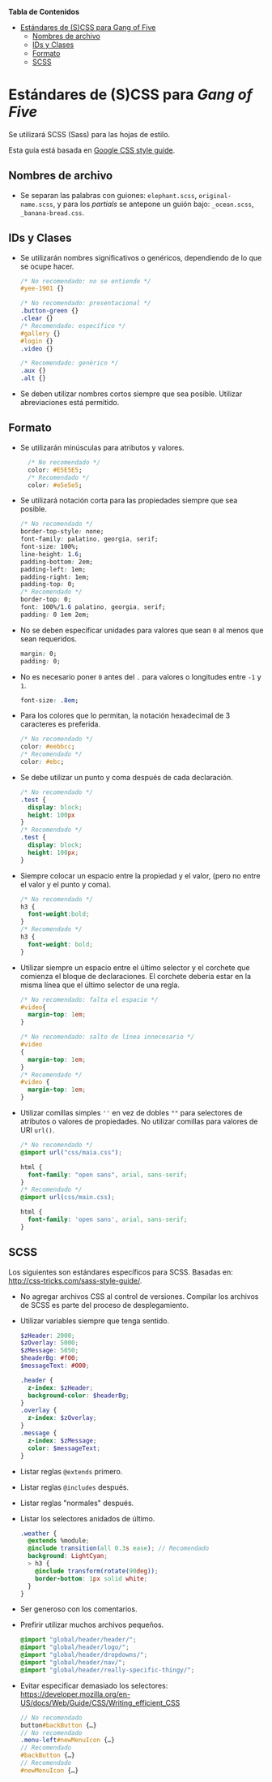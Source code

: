 **Tabla de Contenidos**

- [Estándares de (S)CSS para Gang of Five](#est%C3%A1ndares-de-scss-para-gang-of-five)
	- [Nombres de archivo](#nombres-de-archivo)
	- [IDs y Clases](#ids-y-clases)
	- [Formato](#formato)
	- [SCSS](#scss)

# Estándares de (S)CSS para *Gang of Five*

Se utilizará SCSS (Sass) para las hojas de estilo.

Esta guía está basada en [Google CSS style guide](http://google-styleguide.googlecode.com/svn/trunk/htmlcssguide.xml#CSS_Style_Rules).

## Nombres de archivo
 - Se separan las palabras con guiones: `elephant.scss`, `original-name.scss`, y para los *partials* se antepone un guión bajo: `_ocean.scss`, `_banana-bread.css`.

## IDs y Clases
 - Se utilizarán nombres significativos o genéricos, dependiendo de lo que se ocupe hacer.
 
    ~~~css
    /* No recomendado: no se entiende */
    #yee-1901 {}
    
    /* No recomendado: presentacional */
    .button-green {}
    .clear {}
    /* Recomendado: específico */
    #gallery {}
    #login {}
    .video {}
    
    /* Recomendado: genérico */
    .aux {}
    .alt {}
    ~~~

 - Se deben utilizar nombres cortos siempre que sea posible. Utilizar abreviaciones está permitido.

## Formato
 - Se utilizarán minúsculas para atributos y valores.

    ~~~css
      /* No recomendado */
      color: #E5E5E5;
      /* Recomendado */
      color: #e5e5e5;
    ~~~

 - Se utilizará notación corta para las propiedades siempre que sea posible.

    ~~~css
    /* No recomendado */
    border-top-style: none;
    font-family: palatino, georgia, serif;
    font-size: 100%;
    line-height: 1.6;
    padding-bottom: 2em;
    padding-left: 1em;
    padding-right: 1em;
    padding-top: 0;
    /* Recomendado */
    border-top: 0;
    font: 100%/1.6 palatino, georgia, serif;
    padding: 0 1em 2em;
    ~~~
    
 - No se deben especificar unidades para valores que sean `0` al menos que sean requeridos.

    ~~~css
    margin: 0;
    padding: 0;
    ~~~

 - No es necesario poner `0` antes del `.` para valores o longitudes entre `-1` y `1`.

    ~~~css
    font-size: .8em;
    ~~~

 - Para los colores que lo permitan, la notación hexadecimal de 3 caracteres es preferida.

    ~~~css
    /* No recomendado */
    color: #eebbcc;
    /* Recomendado */
    color: #ebc;
    ~~~
 - Se debe utilizar un punto y coma después de cada declaración.

    ~~~css
    /* No recomendado */
    .test {
      display: block;
      height: 100px
    }
    /* Recomendado */
    .test {
      display: block;
      height: 100px;
    }
    ~~~
    
 - Siempre colocar un espacio entre la propiedad y el valor, (pero no entre el valor y el punto y coma).

    ~~~css
    /* No recomendado */
    h3 {
      font-weight:bold;
    }
    /* Recomendado */
    h3 {
      font-weight: bold;
    }
    ~~~

 - Utilizar siempre un espacio entre el último selector y el corchete que comienza el bloque
   de declaraciones. El corchete debería estar en la misma línea que el último selector de una regla.

    ~~~css
    /* No recomendado: falta el espacio */
    #video{
      margin-top: 1em;
    }
    
    /* No recomendado: salto de línea innecesario */
    #video
    {
      margin-top: 1em;
    }
    /* Recomendado */
    #video {
      margin-top: 1em;
    }
    ~~~
 - Utilizar comillas simples `''` en vez de dobles `""` para selectores de atributos o
   valores de propiedades. No utilizar comillas para valores de URI `url()`.

    ~~~css
    /* No recomendado */
    @import url("css/maia.css");
    
    html {
      font-family: "open sans", arial, sans-serif;
    }
    /* Recomendado */
    @import url(css/main.css);
    
    html {
      font-family: 'open sans', arial, sans-serif;
    }
    ~~~
    
## SCSS

Los siguientes son estándares específicos para SCSS. Basadas en: http://css-tricks.com/sass-style-guide/.
 - No agregar archivos CSS al control de versiones.
   Compilar los archivos de SCSS es parte del proceso de desplegamiento.
 
 - Utilizar variables siempre que tenga sentido.
    
    ~~~scss
    $zHeader: 2000;
    $zOverlay: 5000;
    $zMessage: 5050;
    $headerBg: #f00;
    $messageText: #000;
    
    .header {
      z-index: $zHeader;
      background-color: $headerBg;
    }
    .overlay {
      z-index: $zOverlay;
    }
    .message {
      z-index: $zMessage;
      color: $messageText;
    }
    ~~~
 
 - Listar reglas `@extends` primero.
 - Listar reglas `@includes` después.
 - Listar reglas "normales" después.
 - Listar los selectores anidados de último.
    
    ~~~scss
    .weather {
      @extends %module; 
      @include transition(all 0.3s ease); // Recomendado
      background: LightCyan;
      > h3 {
        @include transform(rotate(90deg));
        border-bottom: 1px solid white;
      }
    }
    ~~~

 - Ser generoso con los comentarios.

 - Prefirir utilizar muchos archivos pequeños.

    ~~~scss
    @import "global/header/header/";
    @import "global/header/logo/";
    @import "global/header/dropdowns/";
    @import "global/header/nav/";
    @import "global/header/really-specific-thingy/";
    ~~~

 - Evitar especificar demasiado los selectores:
   https://developer.mozilla.org/en-US/docs/Web/Guide/CSS/Writing_efficient_CSS

     ~~~scss
	// No recomendado
	button#backButton {…}
	// No recomendado
	.menu-left#newMenuIcon {…}
	// Recomendado
	#backButton {…}
	// Recomendado
	#newMenuIcon {…}
    ~~~
